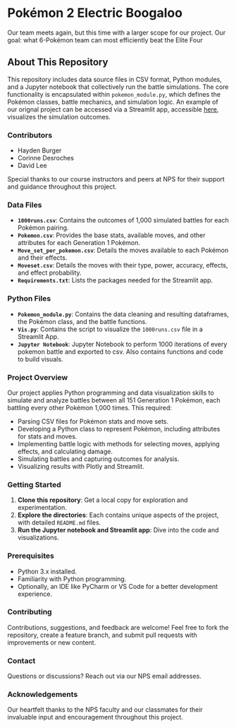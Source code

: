 
# Pokémon 2 Electric Boogaloo

Our team meets again, but this time with a larger scope for our project. Our goal: what 6-Pokémon team can most efficiently beat the Elite Four

## About This Repository

This repository includes data source files in CSV format, Python modules, and a Jupyter notebook that collectively run the battle simulations. The core functionality is encapsulated within `pokemon_module.py`, which defines the Pokémon classes, battle mechanics, and simulation logic. An example of our orignal project can be accessed via a Streamlit app, accessible [here](https://pokemonnearpeerbattlesim3801.streamlit.app/), visualizes the simulation outcomes.

### Contributors

- Hayden Burger
- Corinne Desroches
- David Lee

Special thanks to our course instructors and peers at NPS for their support and guidance throughout this project.

### Data Files

- **`1000runs.csv`**: Contains the outcomes of 1,000 simulated battles for each Pokémon pairing.
- **`Pokemon.csv`**: Provides the base stats, available moves, and other attributes for each Generation 1 Pokémon.
- **`Move_set_per_pokemon.csv`**: Details the moves available to each Pokémon and their effects.
- **`Moveset.csv`**: Details the moves with their type, power, accuracy, effects, and effect probability.
- **`Requirements.txt`**: Lists the packages needed for the Streamlit app.

### Python Files

- **`Pokemon_module.py`**: Contains the data cleaning and resulting dataframes, the Pokémon class, and the battle functions.
- **`Vis.py`**: Contains the script to visualize the `1000runs.csv` file in a Streamlit App.
- **`Jupyter Notebook`**: Jupyter Notebook to perform 1000 iterations of every pokemon battle and exported to csv. Also contains functions and code to build visuals.

### Project Overview

Our project applies Python programming and data visualization skills to simulate and analyze battles between all 151 Generation 1 Pokémon, each battling every other Pokémon 1,000 times. This required:

- Parsing CSV files for Pokémon stats and move sets.
- Developing a Python class to represent Pokémon, including attributes for stats and moves.
- Implementing battle logic with methods for selecting moves, applying effects, and calculating damage.
- Simulating battles and capturing outcomes for analysis.
- Visualizing results with Plotly and Streamlit.

### Getting Started

1. **Clone this repository**: Get a local copy for exploration and experimentation.
2. **Explore the directories**: Each contains unique aspects of the project, with detailed `README.md` files.
3. **Run the Jupyter notebook and Streamlit app**: Dive into the code and visualizations.

### Prerequisites

- Python 3.x installed.
- Familiarity with Python programming.
- Optionally, an IDE like PyCharm or VS Code for a better development experience.

### Contributing

Contributions, suggestions, and feedback are welcome! Feel free to fork the repository, create a feature branch, and submit pull requests with improvements or new content.

### Contact

Questions or discussions? Reach out via our NPS email addresses.

### Acknowledgements

Our heartfelt thanks to the NPS faculty and our classmates for their invaluable input and encouragement throughout this project.
